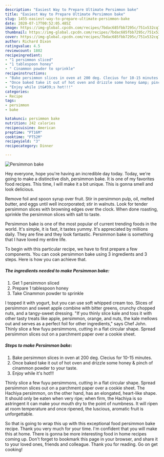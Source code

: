 ```yaml
---
description: "Easiest Way to Prepare Ultimate Persimmon bake"
title: "Easiest Way to Prepare Ultimate Persimmon bake"
slug: 1455-easiest-way-to-prepare-ultimate-persimmon-bake
date: 2020-07-17T00:52:05.485Z
image: https://img-global.cpcdn.com/recipes/7bdac685fbb7295c/751x532cq70/persimmon-bake-recipe-main-photo.jpg
thumbnail: https://img-global.cpcdn.com/recipes/7bdac685fbb7295c/751x532cq70/persimmon-bake-recipe-main-photo.jpg
cover: https://img-global.cpcdn.com/recipes/7bdac685fbb7295c/751x532cq70/persimmon-bake-recipe-main-photo.jpg
author: Richard Dixon
ratingvalue: 4.5
reviewcount: 1802
recipeingredient:
- "1 persimmon sliced"
- "1 tablespoon honey"
- " Cinammon powder to sprinkle"
recipeinstructions:
- "Bake persimmon slices in oven at 200 deg. Clecius for 10-15 minutes."
- "Once baked take it out of hot oven and drizzle some honey &amp; pinch of cinammon powder to your taste."
- "Enjoy while it&#39;s hot!!!"
categories:
- Recipe
tags:
- persimmon
- bake

katakunci: persimmon bake 
nutrition: 242 calories
recipecuisine: American
preptime: "PT16M"
cooktime: "PT52M"
recipeyield: "3"
recipecategory: Dinner

---
```



![Persimmon bake](https://img-global.cpcdn.com/recipes/7bdac685fbb7295c/751x532cq70/persimmon-bake-recipe-main-photo.jpg)

Hey everyone, hope you're having an incredible day today. Today, we're going to make a distinctive dish, persimmon bake. It is one of my favorites food recipes. This time, I will make it a bit unique. This is gonna smell and look delicious.

Remove foil and spoon syrup over fruit. Stir in persimmon pulp, oil, melted butter, and eggs until well incorporated; stir in walnuts. Look for tender persimmon slices with browning edges over the clock. When done roasting, sprinkle the persimmon slices with salt to taste.

Persimmon bake is one of the most popular of current trending foods in the world. It's simple, it is fast, it tastes yummy. It's appreciated by millions daily. They are fine and they look fantastic. Persimmon bake is something that I have loved my entire life.


To begin with this particular recipe, we have to first prepare a few components. You can cook persimmon bake using 3 ingredients and 3 steps. Here is how you can achieve that.

<!--inarticleads1-->

##### The ingredients needed to make Persimmon bake:

1. Get 1 persimmon sliced
1. Prepare 1 tablespoon honey
1. Take  Cinammon powder to sprinkle


I topped it with yogurt, but you can use soft whipped cream too. Slices of persimmon and sweet apple combine with bitter greens, crunchy chopped nuts, and a tangy-sweet dressing. &#34;If you thinly slice kale and toss it with other tasty treats like apple, persimmon, orange, and nuts, the kale mellows out and serves as a perfect foil for other ingredients,&#34; says Chef John. Thinly slice a few fuyu persimmons, cutting in a flat circular shape. Spread persimmon slices out on a parchment paper over a cookie sheet. 

<!--inarticleads2-->

##### Steps to make Persimmon bake:

1. Bake persimmon slices in oven at 200 deg. Clecius for 10-15 minutes.
1. Once baked take it out of hot oven and drizzle some honey &amp; pinch of cinammon powder to your taste.
1. Enjoy while it&#39;s hot!!!


Thinly slice a few fuyu persimmons, cutting in a flat circular shape. Spread persimmon slices out on a parchment paper over a cookie sheet. The Hachiya persimmon, on the other hand, has an elongated, heart-like shape. It should only be eaten when very ripe; when firm, the Hachiya is so astringent it can make your mouth dry to the point of numbness. It will ripen at room temperature and once ripened, the luscious, aromatic fruit is unforgettable. 

So that is going to wrap this up with this exceptional food persimmon bake recipe. Thank you very much for your time. I'm confident that you will make this at home. There is gonna be more interesting food in home recipes coming up. Don't forget to bookmark this page in your browser, and share it to your loved ones, friends and colleague. Thank you for reading. Go on get cooking!
